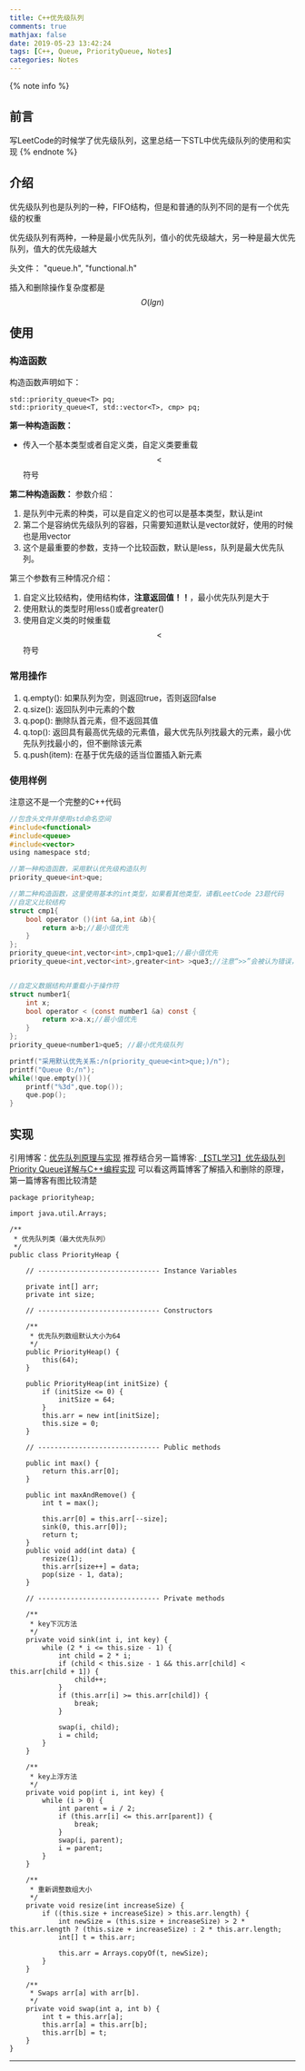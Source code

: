 ```yaml
---
title: C++优先级队列
comments: true
mathjax: false
date: 2019-05-23 13:42:24
tags: [C++, Queue, PriorityQueue, Notes]
categories: Notes
---
```


<meta name="referrer" content="no-referrer" />

{% note info %}
## 前言
写LeetCode的时候学了优先级队列，这里总结一下STL中优先级队列的使用和实现
{% endnote %}

<!--more-->

## 介绍

优先级队列也是队列的一种，FIFO结构，但是和普通的队列不同的是有一个优先级的权重

优先级队列有两种，一种是最小优先队列，值小的优先级越大，另一种是最大优先队列，值大的优先级越大

头文件： "queue.h", "functional.h"

插入和删除操作复杂度都是$$ O(lgn) $$

## 使用

### 构造函数
构造函数声明如下：
```
std::priority_queue<T> pq;
std::priority_queue<T, std::vector<T>, cmp> pq;
```

**第一种构造函数：**
- 传入一个基本类型或者自定义类，自定义类要重载$$ < $$符号

**第二种构造函数：**
参数介绍：
1. 是队列中元素的种类，可以是自定义的也可以是基本类型，默认是int
2. 第二个是容纳优先级队列的容器，只需要知道默认是vector就好，使用的时候也是用vector
3. 这个是最重要的参数，支持一个比较函数，默认是less，队列是最大优先队列。

第三个参数有三种情况介绍：
1. 自定义比较结构，使用结构体，**注意返回值！！**，最小优先队列是大于
2. 使用默认的类型时用less()或者greater()
3. 使用自定义类的时候重载$$ < $$符号

### 常用操作
1. q.empty(): 如果队列为空，则返回true，否则返回false
2. q.size():  返回队列中元素的个数
3. q.pop():   删除队首元素，但不返回其值
4. q.top():   返回具有最高优先级的元素值，最大优先队列找最大的元素，最小优先队列找最小的，但不删除该元素
5. q.push(item): 在基于优先级的适当位置插入新元素

### 使用样例
注意这不是一个完整的C++代码

```C
//包含头文件并使用std命名空间
#include<functional>
#include<queue>
#include<vector>
using namespace std;

//第一种构造函数，采用默认优先级构造队列
priority_queue<int>que;

//第二种构造函数，这里使用基本的int类型，如果看其他类型，请看LeetCode 23题代码
//自定义比较结构
struct cmp1{
    bool operator ()(int &a,int &b){
        return a>b;//最小值优先
    }
};
priority_queue<int,vector<int>,cmp1>que1;//最小值优先
priority_queue<int,vector<int>,greater<int> >que3;//注意“>>”会被认为错误，greater在functional头文件中


//自定义数据结构并重载小于操作符
struct number1{
    int x;
    bool operator < (const number1 &a) const {
        return x>a.x;//最小值优先
    }
};
priority_queue<number1>que5; //最小优先级队列

printf("采用默认优先关系:/n(priority_queue<int>que;)/n");
printf("Queue 0:/n");
while(!que.empty()){
    printf("%3d",que.top());
    que.pop();
}

```

## 实现
引用博客：[优先队列原理与实现](https://www.cnblogs.com/luoxn28/p/5616101.html)
推荐结合另一篇博客: [【STL学习】优先级队列Priority Queue详解与C++编程实现](https://blog.csdn.net/xiajun07061225/article/details/8556786)
可以看这两篇博客了解插入和删除的原理，第一篇博客有图比较清楚

```
package priorityheap;

import java.util.Arrays;

/**
 * 优先队列类（最大优先队列）
 */
public class PriorityHeap {

    // ------------------------------ Instance Variables

    private int[] arr;
    private int size;

    // ------------------------------ Constructors

    /**
     * 优先队列数组默认大小为64
     */
    public PriorityHeap() {
        this(64);
    }

    public PriorityHeap(int initSize) {
        if (initSize <= 0) {
            initSize = 64;
        }
        this.arr = new int[initSize];
        this.size = 0;
    }

    // ------------------------------ Public methods

    public int max() {
        return this.arr[0];
    }

    public int maxAndRemove() {
        int t = max();

        this.arr[0] = this.arr[--size];
        sink(0, this.arr[0]);
        return t;
    }
    public void add(int data) {
        resize(1);
        this.arr[size++] = data;
        pop(size - 1, data);
    }

    // ------------------------------ Private methods

    /**
     * key下沉方法
     */
    private void sink(int i, int key) {
        while (2 * i <= this.size - 1) {
            int child = 2 * i;
            if (child < this.size - 1 && this.arr[child] < this.arr[child + 1]) {
                child++;
            }
            if (this.arr[i] >= this.arr[child]) {
                break;
            }

            swap(i, child);
            i = child;
        }
    }

    /**
     * key上浮方法
     */
    private void pop(int i, int key) {
        while (i > 0) {
            int parent = i / 2;
            if (this.arr[i] <= this.arr[parent]) {
                break;
            }
            swap(i, parent);
            i = parent;
        }
    }

    /**
     * 重新调整数组大小
     */
    private void resize(int increaseSize) {
        if ((this.size + increaseSize) > this.arr.length) {
            int newSize = (this.size + increaseSize) > 2 * this.arr.length ? (this.size + increaseSize) : 2 * this.arr.length;
            int[] t = this.arr;

            this.arr = Arrays.copyOf(t, newSize);
        }
    }

    /**
     * Swaps arr[a] with arr[b].
     */
    private void swap(int a, int b) {
        int t = this.arr[a];
        this.arr[a] = this.arr[b];
        this.arr[b] = t;
    }
}
```

---------

